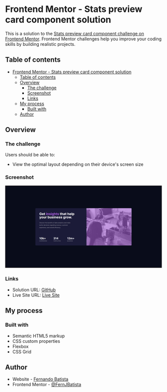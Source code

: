 # Frontend Mentor - Stats preview card component solution

This is a solution to the [Stats preview card component challenge on Frontend Mentor](https://www.frontendmentor.io/challenges/stats-preview-card-component-8JqbgoU62). Frontend Mentor challenges help you improve your coding skills by building realistic projects.

## Table of contents

-   [Frontend Mentor - Stats preview card component solution](#frontend-mentor---stats-preview-card-component-solution)
    -   [Table of contents](#table-of-contents)
    -   [Overview](#overview)
        -   [The challenge](#the-challenge)
        -   [Screenshot](#screenshot)
        -   [Links](#links)
    -   [My process](#my-process)
        -   [Built with](#built-with)
    -   [Author](#author)

## Overview

### The challenge

Users should be able to:

-   View the optimal layout depending on their device's screen size

### Screenshot

![Project Screenshot](./images/Screenshot%202024-02-23%20170903.png)

### Links

-   Solution URL: [GitHub](https://github.com/FernJBatista/11-Stats-preview-card-component)
-   Live Site URL: [Live Site](https://fernjbatista.github.io/11-Stats-preview-card-component/)

## My process

### Built with

-   Semantic HTML5 markup
-   CSS custom properties
-   Flexbox
-   CSS Grid

## Author

-   Website - [Fernando Batista](https://www.your-site.com)
-   Frontend Mentor - [@FernJBatista](https://www.frontendmentor.io/profile/FernJBatista)
